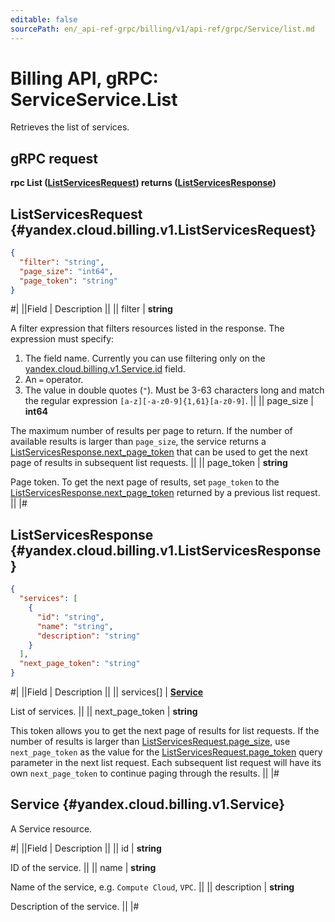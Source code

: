 ```yaml
---
editable: false
sourcePath: en/_api-ref-grpc/billing/v1/api-ref/grpc/Service/list.md
---
```


# Billing API, gRPC: ServiceService.List

Retrieves the list of services.

## gRPC request

**rpc List ([ListServicesRequest](#yandex.cloud.billing.v1.ListServicesRequest)) returns ([ListServicesResponse](#yandex.cloud.billing.v1.ListServicesResponse))**

## ListServicesRequest {#yandex.cloud.billing.v1.ListServicesRequest}

```json
{
  "filter": "string",
  "page_size": "int64",
  "page_token": "string"
}
```

#|
||Field | Description ||
|| filter | **string**

A filter expression that filters resources listed in the response.
The expression must specify:
1. The field name. Currently you can use filtering only on the [yandex.cloud.billing.v1.Service.id](#yandex.cloud.billing.v1.Service) field.
2. An `=` operator.
3. The value in double quotes (`"`). Must be 3-63 characters long and match the regular expression `[a-z][-a-z0-9]{1,61}[a-z0-9]`. ||
|| page_size | **int64**

The maximum number of results per page to return. If the number of available
results is larger than `page_size`,
the service returns a [ListServicesResponse.next_page_token](#yandex.cloud.billing.v1.ListServicesResponse)
that can be used to get the next page of results in subsequent list requests. ||
|| page_token | **string**

Page token. To get the next page of results,
set `page_token` to the [ListServicesResponse.next_page_token](#yandex.cloud.billing.v1.ListServicesResponse)
returned by a previous list request. ||
|#

## ListServicesResponse {#yandex.cloud.billing.v1.ListServicesResponse}

```json
{
  "services": [
    {
      "id": "string",
      "name": "string",
      "description": "string"
    }
  ],
  "next_page_token": "string"
}
```

#|
||Field | Description ||
|| services[] | **[Service](#yandex.cloud.billing.v1.Service)**

List of services. ||
|| next_page_token | **string**

This token allows you to get the next page of results for list requests. If the number of results
is larger than [ListServicesRequest.page_size](#yandex.cloud.billing.v1.ListServicesRequest), use
`next_page_token` as the value
for the [ListServicesRequest.page_token](#yandex.cloud.billing.v1.ListServicesRequest) query parameter
in the next list request. Each subsequent list request will have its own
`next_page_token` to continue paging through the results. ||
|#

## Service {#yandex.cloud.billing.v1.Service}

A Service resource.

#|
||Field | Description ||
|| id | **string**

ID of the service. ||
|| name | **string**

Name of the service, e.g. `Compute Cloud`, `VPC`. ||
|| description | **string**

Description of the service. ||
|#